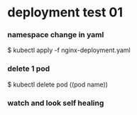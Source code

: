 # deployment test 01

### namespace change in yaml
$ kubectl apply -f nginx-deployment.yaml

### delete 1 pod 
$ kubectl delete pod ((pod name)) 

### watch and look self healing
